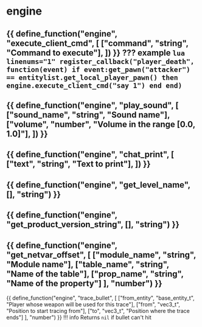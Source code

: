 # engine

{{ define_function("engine", "execute_client_cmd", [
    ["command", "string", "Command to execute"],
]) }}
??? example
    ``` lua linenums="1"
    register_callback("player_death", function(event)
        if event:get_pawn("attacker") == entitylist.get_local_player_pawn() then 
            engine.execute_client_cmd("say 1")
        end
    end)
    ```
---
{{ define_function("engine", "play_sound", [
    ["sound_name", "string", "Sound name"],
    ["volume", "number", "Volume in the range [0.0, 1.0]"],
]) }}
---
{{ define_function("engine", "chat_print", [
    ["text", "string", "Text to print"],
]) }}
---
{{ define_function("engine", "get_level_name", [], "string") }}
---
{{ define_function("engine", "get_product_version_string", [], "string") }}
---
{{ define_function("engine", "get_netvar_offset", [
    ["module_name", "string", "Module name"],
    ["table_name", "string", "Name of the table"],
    ["prop_name", "string", "Name of the property"]
], "number") }}
---
{{ define_function("engine", "trace_bullet", [
    ["from_entity", "base_entity_t", "Player whose weapon will be used for this trace"],
    ["from", "vec3_t", "Position to start tracing from"],
    ["to", "vec3_t", "Position where the trace ends"]
], "number") }}
!!! info 
    Returns `nil` if bullet can't hit